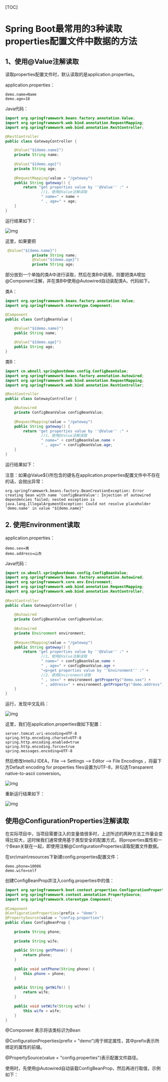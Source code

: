 [TOC]

# Spring Boot最常用的3种读取properties配置文件中数据的方法

## 1、使用@Value注解读取

读取properties配置文件时，默认读取的是application.properties。

application.properties：

```
demo.name=Name
demo.age=18
```

Java代码：
```java
import org.springframework.beans.factory.annotation.Value;
import org.springframework.web.bind.annotation.RequestMapping;
import org.springframework.web.bind.annotation.RestController;

@RestController
public class GatewayController {

    @Value("${demo.name}")
    private String name;
     
    @Value("${demo.age}")
    private String age;
     
    @RequestMapping(value = "/gateway")
    public String gateway() {
        return "get properties value by ''@Value'' :" +
                //1、使用@Value注解读取
                " name=" + name +
                " , age=" + age;
    }
}
```

运行结果如下：

![img](E:\git-workspace\note\images\spring-boot\70.png)

这里，如果要把
```java
 @Value("${demo.name}")
            private String name;
            @Value("${demo.age}")
            private String age;
```

部分放到一个单独的类A中进行读取，然后在类B中调用，则要把类A增加@Component注解，并在类B中使用@Autowired自动装配类A，代码如下。

类A：
```java
import org.springframework.beans.factory.annotation.Value;
import org.springframework.stereotype.Component;

@Component
public class ConfigBeanValue {

    @Value("${demo.name}")
    public String name;
     
    @Value("${demo.age}")
    public String age;
}
```

类B：

```java
import cn.wbnull.springbootdemo.config.ConfigBeanValue;
import org.springframework.beans.factory.annotation.Autowired;
import org.springframework.web.bind.annotation.RequestMapping;
import org.springframework.web.bind.annotation.RestController;

@RestController
public class GatewayController {

    @Autowired
    private ConfigBeanValue configBeanValue;
     
    @RequestMapping(value = "/gateway")
    public String gateway() {
        return "get properties value by ''@Value'' :" +
                //1、使用@Value注解读取
                " name=" + configBeanValue.name +
                " , age=" + configBeanValue.age;
    }
}
```

运行结果如下：



注意：如果@Value${}所包含的键名在application.properties配置文件中不存在的话，会抛出异常：
```
org.springframework.beans.factory.BeanCreationException: Error creating bean with name 'configBeanValue': Injection of autowired dependencies failed; nested exception is java.lang.IllegalArgumentException: Could not resolve placeholder 'demo.name' in value "${demo.name}"
```

## 2. 使用Environment读取

application.properties：

```
demo.sex=男
demo.address=山东
```

Java代码：

```java
import cn.wbnull.springbootdemo.config.ConfigBeanValue;
import org.springframework.beans.factory.annotation.Autowired;
import org.springframework.core.env.Environment;
import org.springframework.web.bind.annotation.RequestMapping;
import org.springframework.web.bind.annotation.RestController;
 
@RestController
public class GatewayController {
 
    @Autowired
    private ConfigBeanValue configBeanValue;
 
    @Autowired
    private Environment environment;
 
    @RequestMapping(value = "/gateway")
    public String gateway() {
        return "get properties value by ''@Value'' :" +
                //1、使用@Value注解读取
                " name=" + configBeanValue.name +
                " , age=" + configBeanValue.age +
                "<p>get properties value by ''Environment'' :" +
                //2、使用Environment读取
                " , sex=" + environment.getProperty("demo.sex") +
                " , address=" + environment.getProperty("demo.address");
    }
}
```

运行，发现中文乱码：

![img](E:\git-workspace\note\images\spring-boot\71.png)

这里，我们在application.properties做如下配置：

```
server.tomcat.uri-encoding=UTF-8
spring.http.encoding.charset=UTF-8
spring.http.encoding.enabled=true
spring.http.encoding.force=true
spring.messages.encoding=UTF-8
```

然后修改IntelliJ IDEA，File --> Settings --> Editor --> File Encodings ，将最下方Default encoding for properties files设置为UTF-8，并勾选Transparent native-to-ascii conversion。

![img](E:\git-workspace\note\images\spring-boot\72.png)

重新运行结果如下：

![img](E:\git-workspace\note\images\spring-boot\74.png)

## 使用@ConfigurationProperties注解读取

在实际项目中，当项目需要注入的变量值很多时，上述所述的两种方法工作量会变得比较大，这时候我们通常使用基于类型安全的配置方式，将properties属性和一个Bean关联在一起，即使用注解@ConfigurationProperties读取配置文件数据。

在src\main\resources下新建config.properties配置文件：

```
demo.phone=10086
demo.wife=self
```

创建ConfigBeanProp并注入config.properties中的值：

```java
import org.springframework.boot.context.properties.ConfigurationProperties;
import org.springframework.context.annotation.PropertySource;
import org.springframework.stereotype.Component;
 
@Component
@ConfigurationProperties(prefix = "demo")
@PropertySource(value = "config.properties")
public class ConfigBeanProp {
 
    private String phone;
 
    private String wife;
 
    public String getPhone() {
        return phone;
    }
 
    public void setPhone(String phone) {
        this.phone = phone;
    }
 
    public String getWife() {
        return wife;
    }
 
    public void setWife(String wife) {
        this.wife = wife;
    }
}
```

@Component 表示将该类标识为Bean

@ConfigurationProperties(prefix = "demo")用于绑定属性，其中prefix表示所绑定的属性的前缀。

@PropertySource(value = "config.properties")表示配置文件路径。

使用时，先使用@Autowired自动装载ConfigBeanProp，然后再进行取值，示例如下：
